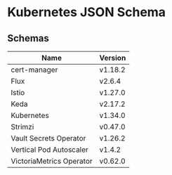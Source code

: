 # Kubernetes JSON Schema

## Schemas

| Name                     | Version |
| ------------------------ | ------- |
| cert-manager             | v1.18.2 |
| Flux                     | v2.6.4  |
| Istio                    | v1.27.0 |
| Keda                     | v2.17.2 |
| Kubernetes               | v1.34.0 |
| Strimzi                  | v0.47.0 |
| Vault Secrets Operator   | v1.26.2 |
| Vertical Pod Autoscaler  | v1.4.2  |
| VictoriaMetrics Operator | v0.62.0 |
